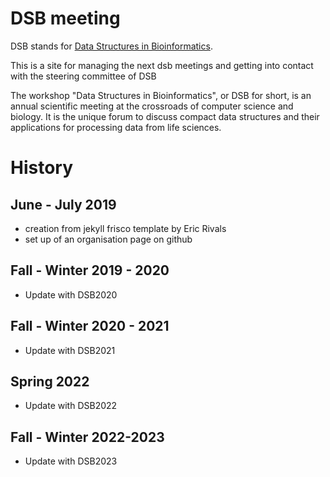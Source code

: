 
# DSB meeting

DSB stands for [Data Structures in
Bioinformatics](https://dsb-meeting.github.io/).

This is a site for managing the next dsb meetings and getting into contact with the steering committee of DSB

The workshop "Data Structures in Bioinformatics", or DSB for short, is an annual scientific meeting at the crossroads of computer science and biology.
	  It is the unique forum to discuss compact data structures and their applications for processing data from life sciences.


# History 
## June - July 2019
- creation from jekyll frisco template by Eric Rivals
- set up of an organisation page on github



## Fall - Winter 2019 - 2020

* Update with DSB2020 

## Fall - Winter 2020 - 2021

* Update with DSB2021 

## Spring 2022

* Update with DSB2022

## Fall - Winter 2022-2023

* Update with DSB2023
